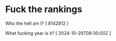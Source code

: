 # Fuck the rankings

Who the hell am I?
{ 8142812 }

What fucking year is it?
[ 2024-10-29T09:30:00Z ]
